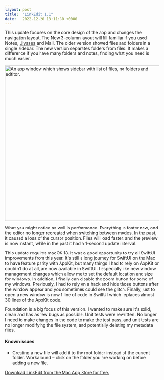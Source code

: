 ```yaml
---
layout: post
title:  "LinkEdit 1.1"
date:   2022-12-20 13:11:30 +0000
---
```


This update focuses on the core design of the app and changes the navigation layout. The New 3-column layout will fill familiar if you used Notes,  [Ulysses](https://ulysses.app) and Mail. The older version showed files and folders in a single sidebar. The new version separates folders from files. It makes a difference if you have many folders and notes, finding what you need is much easier. 

<img src="{{site.url}}/images/linkedit-update1.png" width="507" alt="An app window which shows sidebar with list of files, no folders and edtitor.">

What you might notice as well is performance. Everything is faster now, and the editor no longer recreated when switching between modes. In the past, it caused a loss of the cursor position. Files will load faster, and the preview is now instant, while in the past it had a 1-second update interval.

This update requires macOS 13. It was a good opportunity to try all SwiftUI improvements from this year. It's still a long journey for SwiftUI on the Mac to have feature parity with AppKit, but many things I had to rely on AppKit or couldn't do at all, are now available in SwiftUI. I especially like new window management changes which allow me to set the default location and size for windows. In addition, I finally can disable the zoom button for some of my windows. Previously, I had to rely on a hack and hide those buttons after the window appear and you sometimes could see the glitch. Finally, just to open a new window is now 1 line of code in SwiftUI which replaces almost 30 lines of the AppKit code.

Foundation is a big focus of this version. I wanted to make sure it's solid, clean and has as few bugs as possible. Unit tests were rewritten. No longer I need to make changes in the code to make the test pass, and unit tests are no longer modifying the file system, and potentially deleting my metadata files.

#### Known issues

- Creating a new file will add it to the root folder instead of the current folder. Workaround – click on the folder you are working on before adding a new file.

[Download LinkEdit from the Mac App Store for free.](https://apps.apple.com/app/id1597510262)

